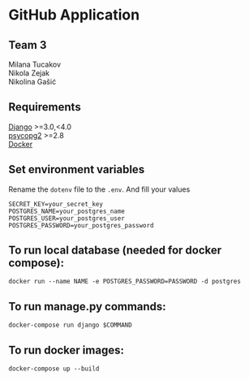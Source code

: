 # GitHub Application

## Team 3

Milana Tucakov\
Nikola Zejak\
Nikolina Gašić

## Requirements

[Django](https://docs.djangoproject.com/en/4.0/) >=3.0,<4.0 \
[psycopg2](https://pypi.org/project/psycopg2/) >=2.8\
[Docker](https://www.docker.com/get-started)

## Set environment variables

Rename the `dotenv` file to the `.env`. And fill your values

```shell
SECRET_KEY=your_secret_key
POSTGRES_NAME=your_postgres_name
POSTGRES_USER=your_postgres_user
POSTGRES_PASSWORD=your_postgres_password
```

## To run local database (needed for docker compose):

```
docker run --name NAME -e POSTGRES_PASSWORD=PASSWORD -d postgres
```

## To run manage.py commands:

```
docker-compose run django $COMMAND
```

## To run docker images:

```
docker-compose up --build
```
